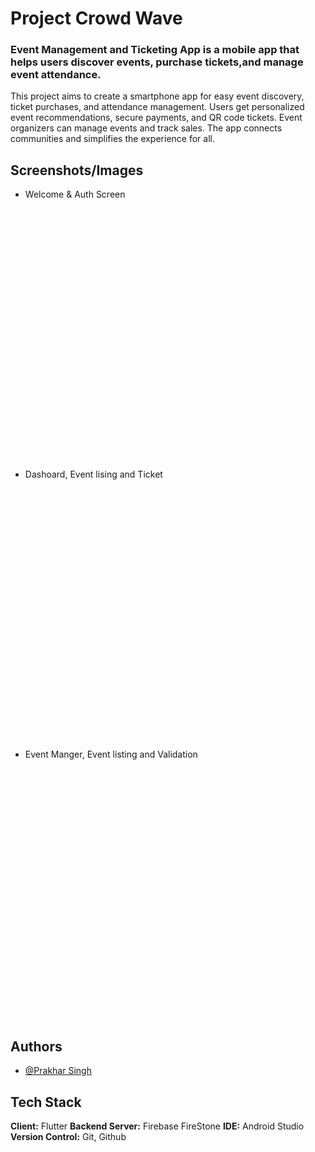 # Project Crowd Wave

<h3>Event Management and Ticketing App is a mobile app that helps users discover events, purchase tickets,and manage event attendance.</h3>
<p>
  This project aims to create a smartphone app for easy event discovery, ticket purchases, and attendance management. Users get personalized event recommendations, secure payments, and QR code tickets. Event organizers can manage events and track sales. The app connects   communities and simplifies the experience for all.
</p>

## Screenshots/Images

- Welcome & Auth Screen 
<img scr="https://github.com/user-attachments/assets/be91af2e-6bc6-4a3e-8308-e4d38513aa03" height="400">
<img scr="https://github.com/user-attachments/assets/f2417280-e21f-445d-9f8c-a415f82d224d" height="400">
<img scr="https://github.com/user-attachments/assets/e9d0aafb-ea8f-4234-9992-7602c56a4d06" height="400">

- Dashoard, Event lising and Ticket
<img scr="https://github.com/user-attachments/assets/25c87ec2-ef43-423e-8ecd-68a0c291f5bd" height="400">
<img scr="https://github.com/user-attachments/assets/423e4ee2-b5ea-492b-a6ac-aea4e5d882ad" height="400">
<img scr="https://github.com/user-attachments/assets/8bf88be4-8cf9-435e-bd49-f175a509cf07" height="400">
<img scr="https://github.com/user-attachments/assets/ba967ac7-cda7-4e4d-8a0f-9053a82984e4" height="400">
<img scr="https://github.com/user-attachments/assets/9405c27f-5ab8-4634-b9a7-e922d3faa10e" height="400">
<img scr="https://github.com/user-attachments/assets/9270be36-aeba-42a6-b057-8abc454036ba" height="400">
<img scr="https://github.com/user-attachments/assets/07c62693-bec6-4820-99be-1854ef81dea9" height="400">

- Event Manger, Event listing and Validation
<img scr="https://github.com/user-attachments/assets/19744fba-099f-42cf-835d-79fa66daa11c" height="400">
<img scr="https://github.com/user-attachments/assets/ab2a5695-b5ab-4764-8f9a-52b95d4bd8f4" height="400">
<img scr="https://github.com/user-attachments/assets/36f5bec3-9106-44e4-858b-ee23c529cdcc" height="400">
<img scr="https://github.com/user-attachments/assets/b1acc009-e664-4371-bf09-4ce9c4c7b404" height="400">
<img scr="https://github.com/user-attachments/assets/95e518f8-5509-40dc-a3a0-d18627fec00c" height="400">


## Authors

- [@Prakhar Singh](https://www.github.com/PrakharSingh0)


## Tech Stack

**Client:** Flutter 
**Backend Server:** Firebase FireStone
**IDE:** Android Studio
**Version Control:** Git, Github
